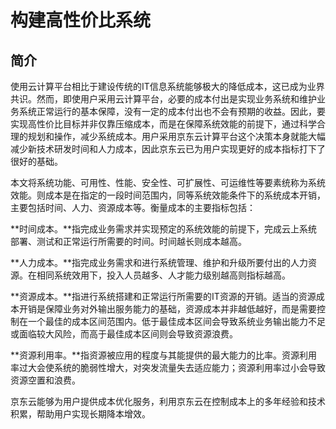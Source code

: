 # 构建高性价比系统

## 简介

使用云计算平台相比于建设传统的IT信息系统能够极大的降低成本，这已成为业界共识。然而，即使用户采用云计算平台，必要的成本付出是实现业务系统和维护业务系统正常运行的基本保障，没有一定的成本付出也不会有预期的收益。因此，要实现高性价比目标并非仅靠压缩成本，而是在保障系统效能的前提下，通过科学合理的规划和操作，减少系统成本。用户采用京东云计算平台这个决策本身就能大幅减少新技术研发时间和人力成本，因此京东云已为用户实现更好的成本指标打下了很好的基础。

本文将系统功能、可用性、性能、安全性、可扩展性、可运维性等要素统称为系统效能。则成本是在指定的一段时间范围内，同等系统效能条件下的系统成本开销，主要包括时间、人力、资源成本等。衡量成本的主要指标包括：

**时间成本。**指完成业务需求并实现预定的系统效能的前提下，完成云上系统部署、测试和正常运行所需要的时间。时间越长则成本越高。

**人力成本。**指完成业务需求和进行系统管理、维护和升级所要付出的人力资源。在相同系统效用下，投入人员越多、人才能力级别越高则指标越高。

**资源成本。**指进行系统搭建和正常运行所需要的IT资源的开销。适当的资源成本开销是保障业务对外输出服务能力的基础，资源成本并非越低越好，而是需要控制在一个最佳的成本区间范围内。低于最佳成本区间会导致系统业务输出能力不足或面临较大风险，而高于最佳成本区间则会导致资源浪费。

**资源利用率。**指资源被应用的程度与其能提供的最大能力的比率。资源利用率过大会使系统的脆弱性增大，对突发流量失去适应能力；资源利用率过小会导致资源空置和浪费。

京东云能够为用户提供成本优化服务，利用京东云在控制成本上的多年经验和技术积累，帮助用户实现长期降本增效。